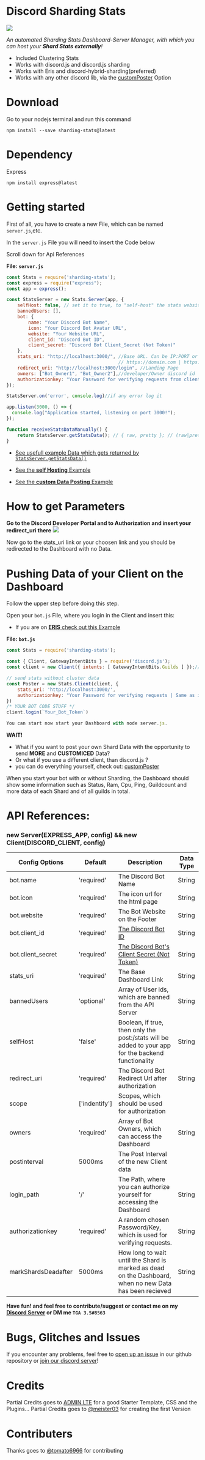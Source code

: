 # Discord Sharding Stats

<img src="https://cdn.discordapp.com/attachments/911938193308385360/1030495533858566194/1665586951553.png">

*An automated Sharding Stats Dashboard-Server Manager, with which you can host your **Shard Stats** __externally__!*

- Included Clustering Stats
- Works with discord.js and discord.js sharding
- Works with Eris and discord-hybrid-sharding(preferred)
- Works with any other discord lib, via the [customPoster](https://github.com/tga098/sharding-stats/blob/v2.1.0/exampleDatas/customPoster.md) Option


# Download
Go to your nodejs terminal and run this command

```
npm install --save sharding-stats@latest
```
# Dependency
Express 
```
npm install express@latest
```
# Getting started

First of all, you have to create a new File, which can be named `server.js`,etc.

In the `server.js` File you will need to insert the Code below

Scroll down for Api References

**File: `server.js`**

```js
const Stats = require('sharding-stats');
const express = require("express");
const app = express();

const StatsServer = new Stats.Server(app, {
    selfHost: false, // set it to true, to "self-host" the stats websites via your APP, by doing StatsServer.getStatsData(); | Data is sent via: "POST /stats" - that endpoint will be automatically assigned by the Server, if your app is a valid APP Server
    bannedUsers: [],
    bot: {
        name: "Your Discord Bot Name",
        icon: "Your Discord Bot Avatar URL",
        website: "Your Website URL",
        client_id: "Discord Bot ID",
        client_secret: "Discord Bot Client_Secret (Not Token)"
    },
    stats_uri: "http://localhost:3000/", //Base URL. Can be IP:PORT or Domains behind a proxy or just a Domain.
                                         // https://domain.com | https://repository.username.repl.co | https://server.stats-of-me.xyz
    redirect_uri: "http://localhost:3000/login", //Landing Page
    owners: ["Bot_Owner1", "Bot_Owner2"],//developer/Owner discord id
    authorizationkey: "Your Password for verifying requests from clients",
});

StatsServer.on('error', console.log)//if any error log it

app.listen(3000, () => {
  console.log("Application started, listening on port 3000!");
});

function receiveStatsDataManually() {
    return StatsServer.getStatsData(); // { raw, pretty }; // (raw|pretty).(shards|total);
}
```

 - [See usefull example Data which gets returned by `StatsServer.getStatsData()`](https://github.com/tga098/sharding-stats/blob/v2.1.0/exampleDatas/statsDataReturnData.md)

 - [See the **self Hosting** Example](https://github.com/tga098/sharding-stats/blob/v2.1.0/exampleDatas/selfHostingExampel.md)

 - [See the **custom Data Posting** Example](https://github.com/tga098/sharding-stats/blob/v2.1.0/exampleDatas/customPoster.md)

# How to get Parameters

**Go to the Discord Developer Portal and to Authorization and insert your redirect_uri there**
![](https://media.discordapp.net/attachments/756591979097227295/871290682201997332/unknown.png?width=1025&height=383)

Now go to the stats_uri link or your choosen link and you should be redirected to the Dashboard with no Data.

# Pushing Data of your Client on the Dashboard

Follow the upper step before doing this step.

Open your `bot.js` File, where you login in the Client and insert this:

- If you are on [**ERIS** check out this Example](https://github.com/tga098/sharding-stats/blob/v2.1.0/exampleDatas/customPoster.md#poster-example-for-eris)

**File: `bot.js`** 

```js
const Stats = require('sharding-stats');

const { Client, GatewayIntentBits } = require('discord.js');
const client = new Client({ intents: [ GatewayIntentBits.Guilds ] });//Creating your discord client

// send stats without cluster data
const Poster = new Stats.Client(client, {
    stats_uri: 'http://localhost:3000/',
    authorizationkey: "Your Password for verifying requests | Same as in Server.js",
})
/* YOUR BOT CODE STUFF */
client.login(`Your_Bot_Token`)

You can start now start your Dashboard with node server.js.

```

**WAIT!**

- What if you want to post your own Shard Data with the opportunity to send **MORE** and **CUSTOMICED** Data?
- Or what if you use a different client, than discord.js ?
- you can do everything yourself, check out: [customPoster](https://github.com/tga098/sharding-stats/blob/v2.1.0/exampleDatas/customPoster.md)

When you start your bot with or without Sharding, the Dashboard should show some information such as Status, Ram, Cpu, Ping, Guildcount and more data of each Shard and of all guilds in total.

# API References:

### new Server(EXPRESS_APP, config) && new Client(DISCORD_CLIENT, config)
| Config Options | Default | Description |Data Type |
| -------------- | ------------- |-------------- |-------------- |
|  bot.name      | 'required' | The Discord Bot Name |String|
|  bot.icon      | 'required' | The icon url for the html page |String|
|  bot.website   | 'required' | The Bot Website on the Footer |String|
|  bot.client_id | 'required' | [The Discord Bot ID](https://support.heateor.com/discord-client-id-discord-client-secret/ )          |String|
| bot.client_secret | 'required' | [The Discord Bot's Client Secret (Not Token)](https://support.heateor.com/discord-client-id-discord-client-secret/ )          |String|
| stats_uri      | 'required' | The Base Dashboard Link |String|
| bannedUsers      | 'optional' | Array of User ids, which are banned from the API Server |String|
| selfHost      | 'false' | Boolean, if true, then only the post:/stats will be added to your app for the backend functionality |String|
| redirect_uri   | 'required' | The Discord Bot Redirect Url after authorization |String|
| scope          | ['indentify'] |Scopes, which should be used for authorization   |
| owners         |'required' | Array of Bot Owners, which can access the Dashboard |String|
| postinterval   | 5000ms | The Post Interval of the new Client data |
| login_path     | '/' | The Path, where you can authorize yourself for accessing the Dashboard |String|
| authorizationkey | 'required' | A random chosen Password/Key, which is used for verifying requests. |String|
| markShardsDeadafter | 5000ms | How long to wait until the Shard is marked as dead on the Dashboard, when no new Data has been recieved |String|


**Have fun! and feel free to contribute/suggest or contact me on my <a href="https://discord.gg/efJyjc2h26">Discord Server</a> or DM me `TGA 3.5#8563`**

# Bugs, Glitches and Issues
If you encounter any problems, feel free to <a href="https://github.com/meister03/discord-live-stats/issues">open up an issue</a> in our github repository or <a href="https://discord.gg/efJyjc2h26">join our discord server</a>!

# Credits
Partial Credits goes to [ADMIN LTE](https://adminlte.io/) for a good Starter Template, CSS and the Plugins...
Partial Credits goes to [@meister03](https://github.com/meister03/Discord-Live-Stats/) for creating the first Version

# Contributers
Thanks goes to [@tomato6966](https://github.com/Tomato6966) for contributing
